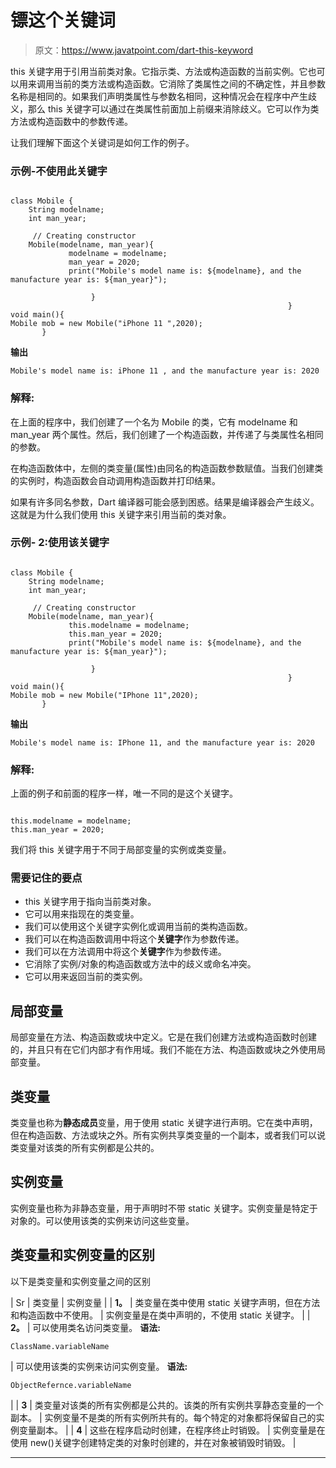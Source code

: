 # 镖这个关键词

> 原文：<https://www.javatpoint.com/dart-this-keyword>

this 关键字用于引用当前类对象。它指示类、方法或构造函数的当前实例。它也可以用来调用当前的类方法或构造函数。它消除了类属性之间的不确定性，并且参数名称是相同的。如果我们声明类属性与参数名相同，这种情况会在程序中产生歧义，那么 this 关键字可以通过在类属性前面加上前缀来消除歧义。它可以作为类方法或构造函数中的参数传递。

让我们理解下面这个关键词是如何工作的例子。

### 示例-不使用此关键字

```

class Mobile {
    String modelname;
    int man_year;

     // Creating constructor
    Mobile(modelname, man_year){
             modelname = modelname;
             man_year = 2020;
             print("Mobile's model name is: ${modelname}, and the manufacture year is: ${man_year}");

                  }
                                                              }
void main(){
Mobile mob = new Mobile("iPhone 11 ",2020);
       }

```

**输出**

```
Mobile's model name is: iPhone 11 , and the manufacture year is: 2020

```

### 解释:

在上面的程序中，我们创建了一个名为 Mobile 的类，它有 modelname 和 man_year 两个属性。然后，我们创建了一个构造函数，并传递了与类属性名相同的参数。

在构造函数体中，左侧的类变量(属性)由同名的构造函数参数赋值。当我们创建类的实例时，构造函数会自动调用构造函数并打印结果。

如果有许多同名参数，Dart 编译器可能会感到困惑。结果是编译器会产生歧义。这就是为什么我们使用 this 关键字来引用当前的类对象。

### 示例- 2:使用该关键字

```

class Mobile {
    String modelname;
    int man_year;

     // Creating constructor
    Mobile(modelname, man_year){
             this.modelname = modelname;
             this.man_year = 2020;
             print("Mobile's model name is: ${modelname}, and the manufacture year is: ${man_year}");

                  }
                                                              }
void main(){
Mobile mob = new Mobile("IPhone 11",2020);
       }

```

**输出**

```
Mobile's model name is: IPhone 11, and the manufacture year is: 2020

```

### 解释:

上面的例子和前面的程序一样，唯一不同的是这个关键字。

```

this.modelname = modelname;
this.man_year = 2020;

```

我们将 this 关键字用于不同于局部变量的实例或类变量。

### 需要记住的要点

*   this 关键字用于指向当前类对象。
*   它可以用来指现在的类变量。
*   我们可以使用这个关键字实例化或调用当前的类构造函数。
*   我们可以在构造函数调用中将这个**关键字**作为参数传递。
*   我们可以在方法调用中将这个**关键字**作为参数传递。
*   它消除了实例/对象的构造函数或方法中的歧义或命名冲突。
*   它可以用来返回当前的类实例。

## 局部变量

局部变量在方法、构造函数或块中定义。它是在我们创建方法或构造函数时创建的，并且只有在它们内部才有作用域。我们不能在方法、构造函数或块之外使用局部变量。

## 类变量

类变量也称为**静态成员**变量，用于使用 static 关键字进行声明。它在类中声明，但在构造函数、方法或块之外。所有实例共享类变量的一个副本，或者我们可以说类变量对该类的所有实例都是公共的。

## 实例变量

实例变量也称为非静态变量，用于声明时不带 static 关键字。实例变量是特定于对象的。可以使用该类的实例来访问这些变量。

## 类变量和实例变量的区别

以下是类变量和实例变量之间的区别

| Sr | 类变量 | 实例变量 |
| **1。** | 类变量在类中使用 static 关键字声明，但在方法和构造函数中不使用。 | 实例变量是在类中声明的，不使用 static 关键字。 |
| **2。** | 可以使用类名访问类变量。
**语法:**

```
ClassName.variableName
```

 | 可以使用该类的实例来访问实例变量。
**语法:**

```
ObjectRefernce.variableName
```

 |
| **3** | 类变量对该类的所有实例都是公共的。该类的所有实例共享静态变量的一个副本。 | 实例变量不是类的所有实例所共有的。每个特定的对象都将保留自己的实例变量副本。 |
| **4** | 这些在程序启动时创建，在程序终止时销毁。 | 实例变量是在使用 new()关键字创建特定类的对象时创建的，并在对象被销毁时销毁。 |

* * *
